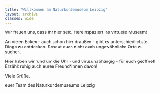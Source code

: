 ```yaml
---
title: "Willkommen am Naturkundemuseum Leipzig"
layout: archive
classes: wide
---
```


Wir freuen uns, dass ihr hier seid. Hereinspaziert ins virtuelle Museum!

An vielen Ecken - auch schon hier draußen - gibt es unterschiedlichste Dinge zu entdecken. Scheut euch nicht auch ungewöhnliche Orte zu suchen.

Hier haben wir rund um die Uhr - und virusunabhängig - für euch geöffnet! Erzählt ruhig auch euren Freund*innen davon!


Viele Grüße,

euer Team des Naturkundemuseums Leipzig
